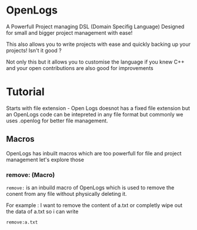 # OpenLogs
A Powerfull Project managing DSL (Domain Specifig Language) Designed for small and bigger project management with ease!

This also allows you to write projects with ease and quickly backing up your projects! Isn't it good ?

Not only this but it allows you to customise the language if you knew C++ and your open contributions are also good for improvements

# Tutorial
Starts with file extension - Open Logs doesnot has a fixed file extension but an OpenLogs code can be intepreted in any file format but commonly we uses .openlog for better file management.

## Macros
OpenLogs has inbuilt macros which are too powerfull for file and project management let's explore those 

### remove: (Macro)
<code>remove:</code> is an inbuild macro of OpenLogs which is used to remove the conent from any file without physically deleting it.

For example : I want to remove the content of a.txt or completly wipe out the data of a.txt so i can write
```OpenLogs
remove:a.txt
```
